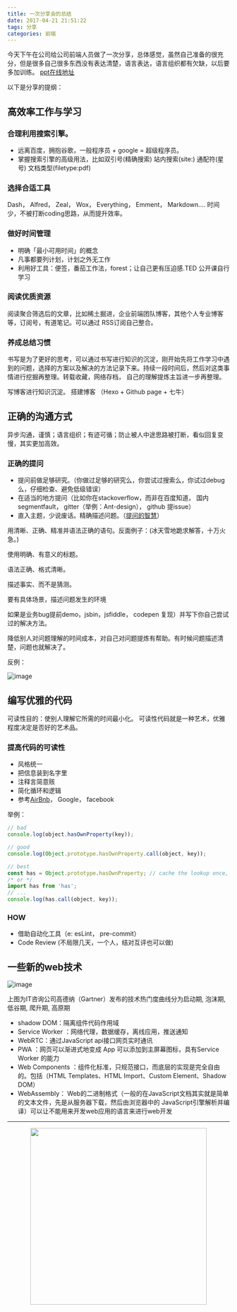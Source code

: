 ```yaml
---
title: 一次分享会的总结
date: 2017-04-21 21:51:22
tags: 分享
categories: 前端
---
```

今天下午在公司给公司前端人员做了一次分享，总体感觉，虽然自己准备的很充分，但是很多自己很多东西没有表达清楚，语言表达，语言组织都有欠缺，以后要多加训练。
[ppt在线地址](http://slides.com/yhhwpp/deck#/)

<!-- more -->

以下是分享的提纲：

## 高效率工作与学习

### 合理利用搜索引擎。

- 远离百度，拥抱谷歌，一般程序员 + google = 超级程序员。
- 掌握搜索引擎的高级用法，比如双引号(精确搜索) 站内搜索(site:) 通配符(星号) 文档类型(filetype:pdf)

### 选择合适工具 

Dash， Alfred， Zeal， Wox， Everything， Emment， Markdown....
时间少，不被打断coding思路，从而提升效率。


### 做好时间管理

- 明确「最小可用时间」的概念
- 凡事都要列计划，计划之外无工作
- 利用好工具：便签，番茄工作法，forest；让自己更有压迫感.TED 公开课自行学习


### 阅读优质资源

阅读聚合筛选后的文章，比如稀土掘进，企业前端团队博客，其他个人专业博客等，订阅号，有道笔记。可以通过 RSS订阅自己整合。

### 养成总结习惯

书写是为了更好的思考，可以通过书写进行知识的沉淀，刚开始先将工作学习中遇到的问题，选择的方案以及解决的方法记录下来。持续一段时间后，然后对这类事情进行挖掘再整理。转载收藏，网络存档， 自己的理解提炼主旨进一步再整理。

写博客进行知识沉淀。 搭建博客 （Hexo + Github page + 七牛）

## 正确的沟通方式

异步沟通，谨慎；语言组织；有迹可循；防止被人中途思路被打断，看似回复变慢，其实更加高效。

### 正确的提问

- 提问前做足够研究。（你做过足够的研究么，你尝试过搜索么，你试过debug么，仔细检查、避免低级错误）
- 在适当的地方提问（比如你在stackoverflow，而非在百度知道， 国内segmentfault， gitter（举例：Ant-design）， github 提issue）
- 直入主题，少说废话。精确描述问题。（[提问的智慧](https://github.com/ryanhanwu/How-To-Ask-Questions-The-Smart-Way/blob/master/README-zh_CN.md)）


用清晰、正确、精准并语法正确的语句。反面例子：(冰天雪地跪求解答，十万火急。)

使用明确、有意义的标题。

语法正确、格式清晰。

描述事实、而不是猜测。

要有具体场景，描述问题发生的环境

如果是业务bug提前demo，jsbin，jsfiddle，  codepen 复现）并写下你自己尝试过的解决方法。

降低别人对问题理解的时间成本，对自己对问题提炼有帮助。有时候问题描述清楚，问题也就解决了。

反例：

![image](http://oolgmkd78.bkt.clouddn.com/1492500367%281%29.jpg)


## 编写优雅的代码

可读性目的：使别人理解它所需的时间最小化。
可读性代码就是一种艺术，优雅程度决定是否好的艺术品。


### 提高代码的可读性

 - 风格统一
 - 把信息装到名字里
 - 注释言简意赅
 - 简化循环和逻辑
 - 参考[AirBnb](https://github.com/airbnb/javascript)， Google， facebook

举例：

```javascript
// bad
console.log(object.hasOwnProperty(key));

// good
console.log(Object.prototype.hasOwnProperty.call(object, key));

// best
const has = Object.prototype.hasOwnProperty; // cache the lookup once, in module scope.
/* or */
import has from 'has';
// ...
console.log(has.call(object, key));
```
### HOW

- 借助自动化工具（e: esLint， pre-commit）
- Code Review (不局限几天，一个人，结对互评也可以做)

## 一些新的web技术

![image](http://jbcdn2.b0.upaiyun.com/2017/03/e66f3b57c643a419227fda7caffbfada.png)

上图为IT咨询公司高德纳（Gartner）发布的技术热门度曲线分为启动期, 泡沫期, 低谷期, 爬升期, 高原期

- shadow DOM：隔离组件代码作用域
- Service Worker ：网络代理，数据缓存，离线应用，推送通知
- WebRTC：通过JavaScript api接口网页实时通讯
- PWA ：网页可以渐进式地变成 App 可以添加到主屏幕图标，具有Service Worker 的能力
- Web Components ：组件化标准，只规范接口，而底层的实现是完全自由的。包括（HTML Templates、HTML Import、Custom Element、Shadow DOM）
- WebAssembly： Web的二进制格式（一般的在JavaScript文档其实就是简单的文本文件，先是从服务器下载，然后由浏览器中的 JavaScript引擎解析并编译）可以让不能用来开发web应用的语言来进行web开发

---------

<center><img src="http://ohwhjizw4.bkt.clouddn.com/running_on_empty_eran_mendel_dribbble_gif.gif" width="400" ></center>







